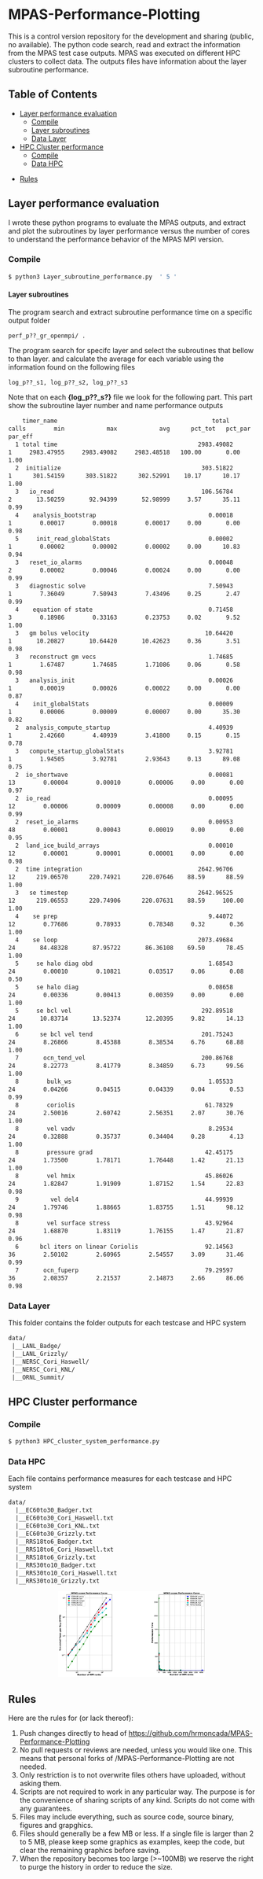 # MPAS-Performance-Plotting
This is a control version repository for the development and sharing (public, no available). The python code search, read and extract the information from the MPAS test case outputs. MPAS was executed on different HPC clusters to collect data. The outputs files have information about the layer subroutine performance.

## Table of Contents
- [Layer performance evaluation](#Layer-performance-evaluation)
  * [Compile](#Compile)
  * [Layer subroutines](#Layer-subroutines)
  * [Data Layer](#Data-Layer)
- [HPC Cluster performance](#HPC-Cluster-performance)
  * [Compile](#Compile)
  * [Data HPC](#Data-HPC-Cluster)
<!-- 
    + [Sub-sub-heading](#sub-sub-heading-1)
-->
- [Rules](#Rules)

<!-- Comments -->

## Layer performance evaluation
I wrote these python programs to evaluate the MPAS outputs, and extract and plot the subroutines by layer performance versus the number of cores to understand the performance behavior of the MPAS MPI version.
<!-- This is an h1 heading -->
### Compile
```sh
$ python3 Layer_subroutine_performance.py  ' 5 '
```
#### Layer subroutines
The program search and extract subroutine performance time on a specific output folder 
```
perf_p??_gr_openmpi/ . 
```
The program search for specifc layer and select the subroutines that bellow to than layer.
and calculate the average for each variable using the information found on the following files 
```
log_p??_s1, log_p??_s2, log_p??_s3
```
Note that on each **{log_p??_s?}** file we look for the following part. This part show the subroutine layer number and name performance outputs
```
    timer_name                                            total       calls        min            max            avg      pct_tot   pct_par     par_eff
  1 total time                                        2983.49082         1     2983.47955     2983.49082     2983.48518   100.00       0.00       1.00
  2  initialize                                        303.51822         1      301.54159      303.51822      302.52991    10.17      10.17       1.00
  3   io_read                                          106.56784         2       13.50259       92.94399       52.98999     3.57      35.11       0.99
  4    analysis_bootstrap                                0.00018         1        0.00017        0.00018        0.00017     0.00       0.00       0.98
  5     init_read_globalStats                            0.00002         1        0.00002        0.00002        0.00002     0.00      10.83       0.94
  3   reset_io_alarms                                    0.00048         2        0.00002        0.00046        0.00024     0.00       0.00       0.99
  3   diagnostic solve                                   7.50943         1        7.36049        7.50943        7.43496     0.25       2.47       0.99
  4    equation of state                                 0.71458         3        0.18986        0.33163        0.23753     0.02       9.52       1.00
  3   gm bolus velocity                                 10.64420         1       10.20827       10.64420       10.42623     0.36       3.51       0.98
  3   reconstruct gm vecs                                1.74685         1        1.67487        1.74685        1.71086     0.06       0.58       0.98
  3   analysis_init                                      0.00026         1        0.00019        0.00026        0.00022     0.00       0.00       0.87
  4    init_globalStats                                  0.00009         1        0.00006        0.00009        0.00007     0.00      35.30       0.82
  2  analysis_compute_startup                            4.40939         1        2.42660        4.40939        3.41800     0.15       0.15       0.78
  3   compute_startup_globalStats                        3.92781         1        1.94505        3.92781        2.93643     0.13      89.08       0.75
  2  io_shortwave                                        0.00081        13        0.00004        0.00010        0.00006     0.00       0.00       0.97
  2  io_read                                             0.00095        12        0.00006        0.00009        0.00008     0.00       0.00       0.99
  2  reset_io_alarms                                     0.00953        48        0.00001        0.00043        0.00019     0.00       0.00       0.95
  2  land_ice_build_arrays                               0.00010        12        0.00001        0.00001        0.00001     0.00       0.00       0.98
  2  time integration                                 2642.96706        12      219.06570      220.74921      220.07646    88.59      88.59       1.00
  3   se timestep                                     2642.96525        12      219.06553      220.74906      220.07631    88.59     100.00       1.00
  4    se prep                                           9.44072        12        0.77686        0.78933        0.78348     0.32       0.36       1.00
  4    se loop                                        2073.49684        24       84.48328       87.95722       86.36108    69.50      78.45       1.00
  5     se halo diag obd                                 1.68543        24        0.00010        0.10821        0.03517     0.06       0.08       0.50
  5     se halo diag                                     0.08658        24        0.00336        0.00413        0.00359     0.00       0.00       1.00
  5     se bcl vel                                     292.89518        24       10.83714       13.52374       12.20395     9.82      14.13       1.00
  6      se bcl vel tend                               201.75243        24        8.26866        8.45388        8.38534     6.76      68.88       1.00
  7       ocn_tend_vel                                 200.86768        24        8.22773        8.41779        8.34859     6.73      99.56       1.00
  8        bulk_ws                                       1.05533        24        0.04266        0.04515        0.04339     0.04       0.53       0.99
  8        coriolis                                     61.78329        24        2.50016        2.60742        2.56351     2.07      30.76       1.00
  8        vel vadv                                      8.29534        24        0.32888        0.35737        0.34404     0.28       4.13       1.00
  8        pressure grad                                42.45175        24        1.73500        1.78171        1.76448     1.42      21.13       1.00
  8        vel hmix                                     45.86026        24        1.82847        1.91909        1.87152     1.54      22.83       0.98
  9         vel del4                                    44.99939        24        1.79746        1.88665        1.83755     1.51      98.12       0.98
  8        vel surface stress                           43.92964        24        1.68870        1.83119        1.76155     1.47      21.87       0.96
  6      bcl iters on linear Coriolis                   92.14563        36        2.50102        2.60965        2.54557     3.09      31.46       0.99
  7       ocn_fuperp                                    79.29597        36        2.08357        2.21537        2.14873     2.66      86.06       0.98
```
     
### Data Layer
This folder contains the folder outputs for each testcase and HPC system
```
data/
 |__LANL_Badge/
 |__LANL_Grizzly/
 |__NERSC_Cori_Haswell/
 |__NERSC_Cori_KNL/
 |__ORNL_Summit/
```
## HPC Cluster performance
<!-- This is an h1 heading -->
### Compile
```sh
$ python3 HPC_cluster_system_performance.py
```
### Data HPC
Each file contains performance measures for each testcase and HPC system 
```
data/
  |__EC60to30_Badger.txt
  |__EC60to30_Cori_Haswell.txt
  |__EC60to30_Cori_KNL.txt
  |__EC60to30_Grizzly.txt
  |__RRS18to6_Badger.txt
  |__RRS18to6_Cori_Haswell.txt
  |__RRS18to6_Grizzly.txt
  |__RRS30to10_Badger.txt
  |__RRS30to10_Cori_Haswell.txt
  |__RRS30to10_Grizzly.txt
```
<!-- 
#### Sub-sub-heading
This is an h3 heading
-->
<!--
![Alt text](https://github.com/hrmoncada/Epidemic-Model-SIR-CHAGAS/blob/main/LaTex/pictures/imagen_6.jpg "Genetic Modification of the bacterial symbionts" align="center)
-->
<p align="center">
<img
  src="https://github.com/hrmoncada/MPAS-Performance-Plotting/blob/master/figures/EC60to30_result.png"
  alt="Alt text"
  title="MPAS Performance"
  style="display: inline-block; margin: 0 auto; max-width: 300px">
</p>

## Rules
Here are the rules for (or lack thereof):
   1. Push changes directly to head of https://github.com/hrmoncada/MPAS-Performance-Plotting
   2. No pull requests or reviews are needed, unless you would like one. This means that personal forks of /MPAS-Performance-Plotting are not needed.
   3. Only restriction is to not overwrite files others have uploaded, without asking them.
   4. Scripts are not required to work in any particular way. The purpose is for the convenience of sharing scripts of any kind. Scripts do not come with any guarantees.
   5. Files may include everything, such as source code, source binary, figures and grapghics.
   6. Files should generally be a few MB or less. If a single file is larger than 2 to 5 MB, please keep some graphics as examples, keep the code, but clear the remaining graphics before saving.
   7. When the repository becomes too large (>~100MB) we reserve the right to purge the history in order to reduce the size.
